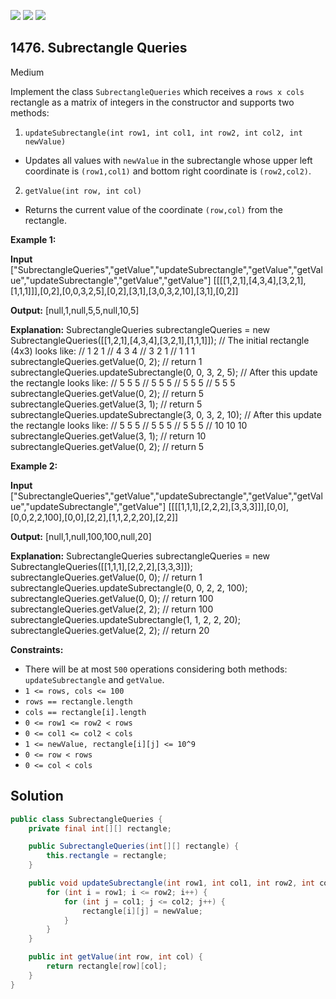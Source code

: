 [![](https://img.shields.io/github/stars/javadev/LeetCode-in-Java?label=Stars&style=flat-square)](https://github.com/javadev/LeetCode-in-Java)
[![](https://img.shields.io/github/forks/javadev/LeetCode-in-Java?label=Fork%20me%20on%20GitHub%20&style=flat-square)](https://github.com/javadev/LeetCode-in-Java/fork)
[![](https://img.shields.io/badge/-LeetCode%20in%20Kotlin-blue?style=flat-square)](https://github.com/javadev/LeetCode-in-Kotlin)

## 1476\. Subrectangle Queries

Medium

Implement the class `SubrectangleQueries` which receives a `rows x cols` rectangle as a matrix of integers in the constructor and supports two methods:

1. `updateSubrectangle(int row1, int col1, int row2, int col2, int newValue)`

*   Updates all values with `newValue` in the subrectangle whose upper left coordinate is `(row1,col1)` and bottom right coordinate is `(row2,col2)`.

2. `getValue(int row, int col)`

*   Returns the current value of the coordinate `(row,col)` from the rectangle.

**Example 1:**

**Input** ["SubrectangleQueries","getValue","updateSubrectangle","getValue","getValue","updateSubrectangle","getValue","getValue"] [[[[1,2,1],[4,3,4],[3,2,1],[1,1,1]]],[0,2],[0,0,3,2,5],[0,2],[3,1],[3,0,3,2,10],[3,1],[0,2]]

**Output:** [null,1,null,5,5,null,10,5]

**Explanation:** SubrectangleQueries subrectangleQueries = new SubrectangleQueries([[1,2,1],[4,3,4],[3,2,1],[1,1,1]]); // The initial rectangle (4x3) looks like: // 1 2 1 // 4 3 4 // 3 2 1 // 1 1 1 subrectangleQueries.getValue(0, 2); // return 1 subrectangleQueries.updateSubrectangle(0, 0, 3, 2, 5); // After this update the rectangle looks like: // 5 5 5 // 5 5 5 // 5 5 5 // 5 5 5 subrectangleQueries.getValue(0, 2); // return 5 subrectangleQueries.getValue(3, 1); // return 5 subrectangleQueries.updateSubrectangle(3, 0, 3, 2, 10); // After this update the rectangle looks like: // 5 5 5 // 5 5 5 // 5 5 5 // 10 10 10 subrectangleQueries.getValue(3, 1); // return 10 subrectangleQueries.getValue(0, 2); // return 5

**Example 2:**

**Input** ["SubrectangleQueries","getValue","updateSubrectangle","getValue","getValue","updateSubrectangle","getValue"] [[[[1,1,1],[2,2,2],[3,3,3]]],[0,0],[0,0,2,2,100],[0,0],[2,2],[1,1,2,2,20],[2,2]]

**Output:** [null,1,null,100,100,null,20]

**Explanation:** SubrectangleQueries subrectangleQueries = new SubrectangleQueries([[1,1,1],[2,2,2],[3,3,3]]); subrectangleQueries.getValue(0, 0); // return 1 subrectangleQueries.updateSubrectangle(0, 0, 2, 2, 100); subrectangleQueries.getValue(0, 0); // return 100 subrectangleQueries.getValue(2, 2); // return 100 subrectangleQueries.updateSubrectangle(1, 1, 2, 2, 20); subrectangleQueries.getValue(2, 2); // return 20

**Constraints:**

*   There will be at most `500` operations considering both methods: `updateSubrectangle` and `getValue`.
*   `1 <= rows, cols <= 100`
*   `rows == rectangle.length`
*   `cols == rectangle[i].length`
*   `0 <= row1 <= row2 < rows`
*   `0 <= col1 <= col2 < cols`
*   `1 <= newValue, rectangle[i][j] <= 10^9`
*   `0 <= row < rows`
*   `0 <= col < cols`

## Solution

```java
public class SubrectangleQueries {
    private final int[][] rectangle;

    public SubrectangleQueries(int[][] rectangle) {
        this.rectangle = rectangle;
    }

    public void updateSubrectangle(int row1, int col1, int row2, int col2, int newValue) {
        for (int i = row1; i <= row2; i++) {
            for (int j = col1; j <= col2; j++) {
                rectangle[i][j] = newValue;
            }
        }
    }

    public int getValue(int row, int col) {
        return rectangle[row][col];
    }
}
```